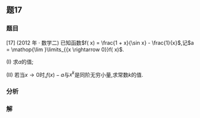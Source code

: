 ## 题17
### 题目
[17] (2012 年 · 数学二) 已知函数$f( x)  = \frac{1 + x}{\sin x} - \frac{1}{x}$,记$a = \mathop{\lim }\limits_{{x \rightarrow  0}}f( x)$.

(I) 求$a$的值;

(II) 若当$x \rightarrow  0$时,$f( x)  - a$与${x}^{k}$是同阶无穷小量,求常数$k$的值.
### 分析

### 解